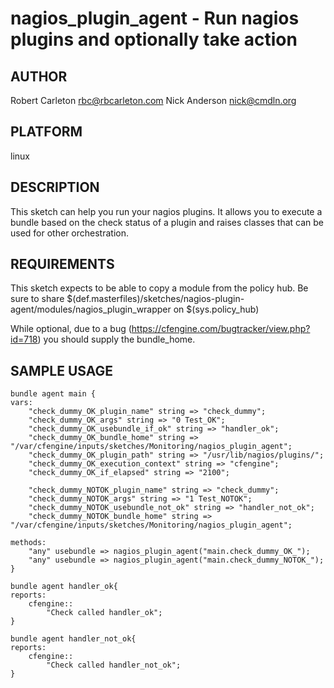 # nagios_plugin_agent - Run nagios plugins and optionally take action
## AUTHOR
Robert Carleton <rbc@rbcarleton.com>
Nick Anderson <nick@cmdln.org>

## PLATFORM
linux

## DESCRIPTION
This sketch can help you run your nagios plugins. It allows you to execute a
bundle based on the check status of a plugin and raises classes that can be
used for other orchestration.
## REQUIREMENTS
This sketch expects to be able to copy a module from the policy hub.
Be sure to share $(def.masterfiles)/sketches/nagios-plugin-agent/modules/nagios_plugin_wrapper on $(sys.policy_hub)

While optional, due to a bug (https://cfengine.com/bugtracker/view.php?id=718) you should supply the bundle_home.
## SAMPLE USAGE
    bundle agent main {
    vars:
        "check_dummy_OK_plugin_name" string => "check_dummy";
        "check_dummy_OK_args" string => "0 Test_OK";
        "check_dummy_OK_usebundle_if_ok" string => "handler_ok";
        "check_dummy_OK_bundle_home" string => "/var/cfengine/inputs/sketches/Monitoring/nagios_plugin_agent";
        "check_dummy_OK_plugin_path" string => "/usr/lib/nagios/plugins/";
        "check_dummy_OK_execution_context" string => "cfengine";
        "check_dummy_OK_if_elapsed" string => "2100";

        "check_dummy_NOTOK_plugin_name" string => "check_dummy";
        "check_dummy_NOTOK_args" string => "1 Test_NOTOK";
        "check_dummy_NOTOK_usebundle_not_ok" string => "handler_not_ok";
        "check_dummy_NOTOK_bundle_home" string => "/var/cfengine/inputs/sketches/Monitoring/nagios_plugin_agent";

    methods:
        "any" usebundle => nagios_plugin_agent("main.check_dummy_OK_");
        "any" usebundle => nagios_plugin_agent("main.check_dummy_NOTOK_");
    }

    bundle agent handler_ok{
    reports:
        cfengine::
            "Check called handler_ok";
    }

    bundle agent handler_not_ok{
    reports:
        cfengine::
            "Check called handler_not_ok";
    }




